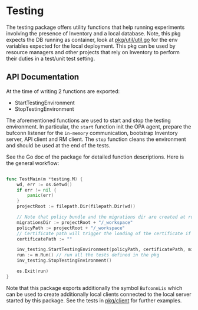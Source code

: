 # Testing

The testing package offers utility functions that help running experiments involving
the presence of Inventory and a local database. Note, this pkg expects the DB running
as container, look at [pkg/util/util.go](/pkg/util/util.go) for the env variables expected
for the local deployment. This pkg can be used by resource managers and other projects
that rely on Inventory to perform their duties in a test/unit test setting.

## API Documentation

At the time of writing 2 functions are exported:

- StartTestingEnvironment
- StopTestingEnvironment

The aforementioned functions are used to start and stop the testing environment. In particular,
the `start` function init the OPA agent, prepare the bufconn listener for the `in-memory`
communication, bootstrap Inventory server, API client and RM client. The `stop` function cleans
the environment and should be used at the end of the tests.

See the Go doc of the package for detailed function descriptions. Here is the
general workflow:

```go

func TestMain(m *testing.M) {
	wd, err := os.Getwd()
	if err != nil {
		panic(err)
	}
	projectRoot := filepath.Dir(filepath.Dir(wd))

    // Note that policy bundle and the migrations dir are created at runtime using `embed`
    migrationsDir := projectRoot + "/_workspace"
    policyPath := projectRoot + "/_workspace"
    // Certificate path will trigger the loading of the certificate if not empty
    certificatePath := ""

	inv_testing.StartTestingEnvironment(policyPath, certificatePath, migrationsDir)
	run := m.Run() // run all the tests defined in the pkg
	inv_testing.StopTestingEnvironment()

	os.Exit(run)
}
```

Note that this package exports additionally the symbol `BufconnLis` which can be used
to create additionally local clients connected to the local server started by this package.
See the tests in [pkg/client](/pkg/client) for further examples.
